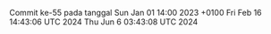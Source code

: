 Commit ke-55 pada tanggal Sun Jan 01 14:00 2023 +0100
Fri Feb 16 14:43:06 UTC 2024
Thu Jun  6 03:43:08 UTC 2024
